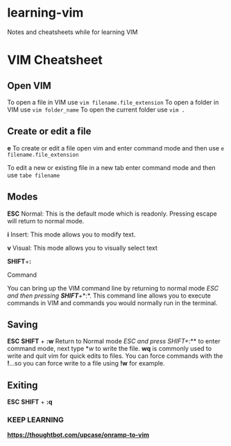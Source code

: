 # learning-vim
Notes and cheatsheets while for learning VIM

# VIM Cheatsheet

## Open VIM

To open a file in VIM use `vim filename.file_extension`
To open a folder in VIM use `vim folder_name`
To open the current folder use `vim .`

## Create or edit a file
**e**
To create or edit a file open vim and enter command mode and then use `e filename.file_extension`

To edit a new or existing file in a new tab enter command mode and then use `tabe filename`

## Modes

**ESC**
Normal: This is the default mode which is readonly. Pressing escape will return to normal mode.

**i**
Insert: This mode allows you to modify text.

**v**
Visual: This mode allows you to visually select text

**SHIFT**+**:**

Command

You can bring up the VIM command line by returning to normal mode **ESC* and then pressing **SHIFT**+**:*. This command line allows you to execute commands in VIM and commands you would normally run in the terminal.

## Saving

**ESC** **SHIFT** + **:w**
Return to Normal mode **ESC* and press **SHIFT*+**:** to enter command mode, next type **w* to write the file. **wq** is commonly used to write and quit vim for quick edits to files. You can force commands with the **!**...so you can force write to a file using **!w** for example.

## Exiting

**ESC** **SHIFT** + **:q**


### KEEP LEARNING

**https://thoughtbot.com/upcase/onramp-to-vim**




